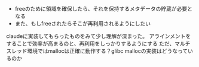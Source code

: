- freeのために領域を確保したら、それを保持するメタデータの貯蔵が必要となる
- また、もしfreeされたらそこが再利用されるようにしたい

claudeに実装してもらったものをみて少し理解が深まった。
アラインメントをすることで効率が高まるのと、再利用をしっかりするようにする
ただ、マルチスレッド環境ではmallocは正確に動作する？glibc mallocの実装はどうなっているのか